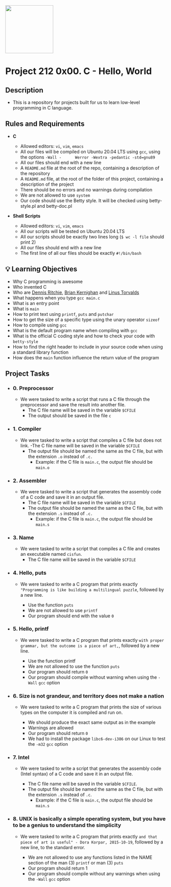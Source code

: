 <img src="https://upload.wikimedia.org/wikipedia/commons/1/18/C_Programming_Language.svg" width=150 height=150/> 

# Project 212 0x00. C - Hello, World

## Description

- This is a repository for projects built for us to learn low-level programming in C language.

## Rules and Requirements

- **C**
	- Allowed editors: ```vi```, ```vim```, ```emacs```
	- All our files will be compiled on Ubuntu 20.04 LTS using ```gcc```, using the options ```-Wall -		Werror -Wextra -pedantic -std=gnu89```
	- All our files should end with a new line
	- A ```README.md``` file at the root of the repo, containing a description of the repository
	- A ```README.md``` file, at the root of the folder of this project, containing a description of the project
	- There should be no errors and no warnings during compilation
	- We are not allowed to use ```system```
	- Our code should use the Betty style. It will be checked using betty-style.pl and betty-doc.pl

- **Shell Scripts**
	- Allowed editors: ```vi```, ```vim```, ```emacs```
	- All our scripts will be tested on Ubuntu 20.04 LTS
	- All our scripts should be exactly two lines long (```$ wc -l file``` should print 2)
	- All our files should end with a new line
	- The first line of all our files should be exactly ```#!/bin/bash```
	
## 💡 Learning Objectives

- Why C programming is awesome
- Who invented C
- Who are [Dennis Ritchie](https://en.wikipedia.org/wiki/Dennis_Ritchie), [Brian Kernighan](https://en.wikipedia.org/wiki/Brian_Kernighan) and [Linus Torvalds](https://en.wikipedia.org/wiki/Linus_Torvalds)
- What happens when you type ```gcc main.c```
- What is an entry point
- What is ```main```
- How to print text using ```printf```, ```puts``` and ```putchar```
- How to get the size of a specific type using the unary operator ```sizeof```
- How to compile using ```gcc```
- What is the default program name when compiling with ```gcc```
- What is the official C coding style and how to check your code with ```betty-style```
- How to find the right header to include in your source code when using a standard library function
- How does the ```main``` function influence the return value of the program

## Project Tasks

- ### 0. Preprocessor
	- We were tasked to write a script that runs a C file through the preprocessor and save the result into another file.
		- The C file name will be saved in the variable ```$CFILE```
		- The output should be saved in the file ```c```
		
- ### 1. Compiler
	- We were tasked to write a script that compiles a C file but does not link.
		-The C file name will be saved in the variable ```$CFILE```
		- The output file should be named the same as the C file, but with the extension ```.o``` instead of ```.c.```
			- Example: if the C file is ```main.c```, the output file should be ```main.o```

- ### 2. Assembler
	- We were tasked to write a script that generates the assembly code of a C code and save it in an output file.
		- The C file name will be saved in the variable ```$CFILE```
		- The output file should be named the same as the C file, but with the extension ```.s``` instead of ```.c.```
			- Example: if the C file is ```main.c```, the output file should be ```main.s```

- ### 3. Name
	- We were tasked to write a script that compiles a C file and creates an executable named ```cisfun```.
		- The C file name will be saved in the variable ```$CFILE```

- ### 4. Hello, puts
	- We were tasked to write a C program that prints exactly ```"Programming is like building a multilingual puzzle```, followed by a new line.

		- Use the function ```puts```
		- We are not allowed to use ```printf```
		- Our program should end with the value ```0```
		
- ### 5. Hello, printf
	- We were tasked to write a C program that prints exactly ```with proper grammar, but the outcome is a piece of art,```, followed by a new line.

		- Use the function printf
		- We are not allowed to use the function ```puts```
		- Our program should return ```0```
		- Our program should compile without warning when using the ```-Wall``` ```gcc``` option

- ### 6. Size is not grandeur, and territory does not make a nation
	- We were tasked to write a C program that prints the size of various types on the computer it is compiled and run on.

		- We should produce the exact same output as in the example
		- Warnings are allowed
		- Our program should return ```0```
		- We had to install the package ```libc6-dev-i386``` on our Linux to test the ```-m32``` ```gcc``` option
		
- ### 7. Intel
	- We were tasked to write a script that generates the assembly code (Intel syntax) of a C code and save it in an output file.

		- The C file name will be saved in the variable ```$CFILE```.
		- The output file should be named the same as the C file, but with the extension ```.s``` instead of ```.c```.
			- Example: if the C file is ```main.c```, the output file should be ```main.s```
			
- ### 8. UNIX is basically a simple operating system, but you have to be a genius to understand the simplicity
	- We were tasked to write a C program that prints exactly ```and that piece of art is useful" - Dora Korpar, 2015-10-19```, followed by a new line, to the standard error.

		- We are not allowed to use any functions listed in the NAME section of the man (3) ```printf``` or man (3) ```puts```
		- Our program should return 1
		- Our program should compile without any warnings when using the ```-Wall``` ```gcc``` option
